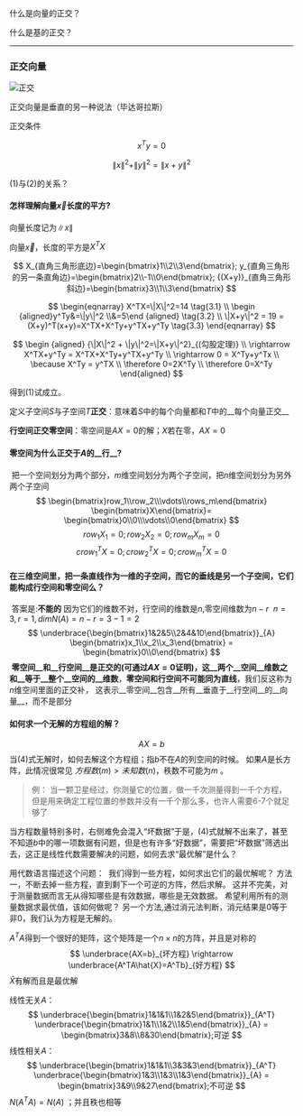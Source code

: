 什么是向量的正交？

什么是基的正交？

---

### 正交向量

![正交](D:\code\project\github\MIT_LinearAlgebra_note\imgs\14_1.png)

正交向量是垂直的另一种说法（毕达哥拉斯）

正交条件

$$
x^Ty=0\tag{1}
$$

$$
\|x\|^2 + \|y\|^2=\|x+y\|^2 \tag{2}
$$

$(1)$与$(2)$的关系？



#### 怎样理解向量$\vec x$长度的平方? 

向量长度记为$\|x\|$ 

向量$\vec x$，长度的平方是$X^TX$

$$
X_{直角三角形底边}=\begin{bmatrix}1\\2\\3\end{bmatrix};
y_{直角三角形的另一条直角边}=\begin{bmatrix}2\\-1\\0\end{bmatrix};
{(X+y)}_{直角三角形斜边}=\begin{bmatrix}3\\1\\3\end{bmatrix}
$$

$$
\begin{eqnarray}
	X^TX=\|X\|^2=14 \tag{3.1} \\
	\begin {aligned}y^Ty&=\|y\|^2 \\&=5\end {aligned} \tag{3.2} \\
	\|X+y\|^2 = 19 = (X+y)^T(x+y)=X^TX+X^Ty+y^TX+y^Ty \tag{3.3}
\end{eqnarray}
$$

$$
\begin {aligned}
	{\|X\|^2 + \|y\|^2=\|X+y\|^2}_{(勾股定理)} \\
	\rightarrow X^TX+y^Ty = X^TX+X^Ty+y^TX+y^Ty \\
	\rightarrow 0 = X^Ty+y^Tx \\
	\because X^Ty = y^TX \\
	\therefore 0=2X^Ty \\
	\therefore 0=X^Ty
\end{aligned}
$$

得到$(1)$试成立。



定义子空间$S$与子空间$T$__正交__：意味着$S$中的每个向量都和$T$中的__每个向量正交__ 

__行空间正交零空间__：零空间是$AX=0$的解；$X$若在零，$AX=0$ 



#### 零空间为什么正交于$A$的__行__?
​	把一个空间划分为两个部分，$m$维空间划分为两个子空间，把$n$维空间划分为另外两个子空间
$$
\begin{bmatrix}row_1\\row_2\\\vdots\\rows_m\end{bmatrix}
\begin{bmatrix}X\end{bmatrix}=
\begin{bmatrix}0\\0\\\vdots\\0\end{bmatrix}
$$
$$
row_1X_1=0;row_2X_2=0;row_mX_m=0
$$
$$
crow_1^TX=0;crow_2^TX=0;crow_m^TX=0
$$





#### 在三维空间里，把一条直线作为一维的子空间，而它的垂线是另一个子空间，它们能构成行空间和零空间么？
​	答案是:__不能的__ 
​	因为它们的维数不对，行空间的维数是$n$,零空间维数为$n-r$ 
​	$n=3,r=1,dimN(A)=n-r=3-1=2$  
$$
\underbrace{\begin{bmatrix}1&2&5\\2&4&10\end{bmatrix}}_{A}
\begin{bmatrix}x_1\\x_2\\x_3\end{bmatrix} = 
\begin{bmatrix}0\\0\end{bmatrix}
$$
​	__零空间__和__行空间__是正交的(可通过$AX=0$证明)，这__两个__空间__维数之和__等于__整个__空间的__维数__，
​	__零空间和行空间不可能同为直线__，我们反这称为$n​$维空间里面的正交补，
​	这表示__零空间__包含__所有__垂直于__行空间__的__向量__，而不是部分





#### 如何求一个无解的方程组的解？

$$
AX=b\tag{4}
$$
当$(4)$式无解时，如何去解这个方程组；指$b$不在$A$的列空间的时候。
如果$A$是长方阵，此情况很常见
$方程数(m)>未知数(n)$，秩数不可能为$m$ 。
> 例：
>  当一颗卫星经过，你测量它的位置，做一千次测量得到一千个方程，但是用来确定工程位置的参数并没有一千个那么多，也许人需要6-7个就足够了

当方程数量特别多时，右侧难免会混入“坏数据”于是，$(4)$式就解不出来了，甚至不知道$b$中的哪一项数据有问题，但是也有许多“好数据”，需要把“坏数据”筛选出去，这正是线性代数需要解决的问题，如何去求“最优解”是什么？

用代数语言描述这个问题：
​	我们得到一些方程，如何求出它们的最优解呢？
​	方法一，不断去掉一些方程，直到剩下一个可逆的方阵，然后求解。
​	这并不完美，对于测量数据而言无从得知哪些是有效数据，哪些是无效数据。
​	希望利用所有的测量数据求最优值，该如何做呢？
​	另一个方法,通过消元法判断，消元结果是0等于非0，我们认为方程是无解的。

$A^TA$得到一个很好的矩阵，这个矩阵是一个$n \times n$的方阵，并且是对称的
$$
\underbrace{AX=b}_{坏方程} \rightarrow \underbrace{A^TA\hat{X}=A^Tb}_{好方程}
$$
$\hat{X}$有解而且是最优解



线性无关$A$： 
$$
\underbrace{\begin{bmatrix}1&1&1\\1&2&5\end{bmatrix}}_{A^T}
\underbrace{\begin{bmatrix}1&1\\1&2\\1&5\end{bmatrix}}_{A} = 
\begin{bmatrix}3&8\\8&30\end{bmatrix};可逆
$$
线性相关$A$： 
$$
\underbrace{\begin{bmatrix}1&1&1\\3&3&3\end{bmatrix}}_{A^T}
\underbrace{\begin{bmatrix}1&3\\1&3\\1&3\end{bmatrix}}_{A} = 
\begin{bmatrix}3&9\\9&27\end{bmatrix};不可逆
$$
$N(A^TA)=N(A)$ ；并且秩也相等